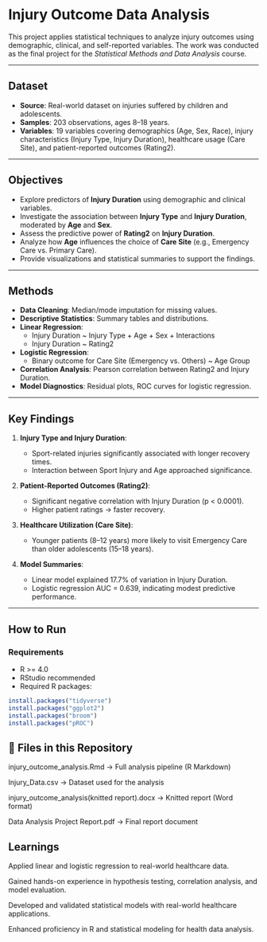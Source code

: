 # Injury Outcome Data Analysis

This project applies statistical techniques to analyze injury outcomes using demographic, clinical, and self-reported variables. The work was conducted as the final project for the *Statistical Methods and Data Analysis* course.

---

## Dataset

- **Source**: Real-world dataset on injuries suffered by children and adolescents.
- **Samples**: 203 observations, ages 8–18 years.
- **Variables**: 19 variables covering demographics (Age, Sex, Race), injury characteristics (Injury Type, Injury Duration), healthcare usage (Care Site), and patient-reported outcomes (Rating2).

---

## Objectives

- Explore predictors of **Injury Duration** using demographic and clinical variables.
- Investigate the association between **Injury Type** and **Injury Duration**, moderated by **Age** and **Sex**.
- Assess the predictive power of **Rating2** on **Injury Duration**.
- Analyze how **Age** influences the choice of **Care Site** (e.g., Emergency Care vs. Primary Care).
- Provide visualizations and statistical summaries to support the findings.

---

## Methods

- **Data Cleaning**: Median/mode imputation for missing values.
- **Descriptive Statistics**: Summary tables and distributions.
- **Linear Regression**:
  - Injury Duration ~ Injury Type + Age + Sex + Interactions
  - Injury Duration ~ Rating2
- **Logistic Regression**:
  - Binary outcome for Care Site (Emergency vs. Others) ~ Age Group
- **Correlation Analysis**: Pearson correlation between Rating2 and Injury Duration.
- **Model Diagnostics**: Residual plots, ROC curves for logistic regression.

---

## Key Findings

1. **Injury Type and Injury Duration**:
   - Sport-related injuries significantly associated with longer recovery times.
   - Interaction between Sport Injury and Age approached significance.

2. **Patient-Reported Outcomes (Rating2)**:
   - Significant negative correlation with Injury Duration (p < 0.0001).
   - Higher patient ratings → faster recovery.

3. **Healthcare Utilization (Care Site)**:
   - Younger patients (8–12 years) more likely to visit Emergency Care than older adolescents (15–18 years).

4. **Model Summaries**:
   - Linear model explained 17.7% of variation in Injury Duration.
   - Logistic regression AUC = 0.639, indicating modest predictive performance.

---

## How to Run

### Requirements

- R >= 4.0
- RStudio recommended
- Required R packages:
```r
install.packages("tidyverse")
install.packages("ggplot2")
install.packages("broom")
install.packages("pROC")
```

## 📁 Files in this Repository
injury_outcome_analysis.Rmd → Full analysis pipeline (R Markdown)

Injury_Data.csv → Dataset used for the analysis

injury_outcome_analysis(knitted report).docx → Knitted report (Word format)

Data Analysis Project Report.pdf → Final report document

## Learnings
Applied linear and logistic regression to real-world healthcare data.

Gained hands-on experience in hypothesis testing, correlation analysis, and model evaluation.

Developed and validated statistical models with real-world healthcare applications.

Enhanced proficiency in R and statistical modeling for health data analysis.
